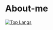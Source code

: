 # About-me

[![Top Langs](https://github-readme-stats.vercel.app/api/top-langs/?username=cesarmarvar)](https://github.com/cesarmarvar/github-readme-stats)
